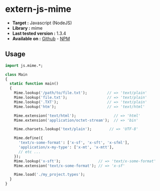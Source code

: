# extern-js-mime

- **Target :** Javascript (NodeJS)
- **Library :** mime
- **Last tested version :** 1.3.4
- **Available on :** [Github](https://github.com/broofa/node-mime) - [NPM](https://www.npmjs.com/package/mime)

## Usage

```haxe
import js.mime.*;

class Main
{
  static function main()
  {
    Mime.lookup('/path/to/file.txt');         // => 'text/plain'
    Mime.lookup('file.txt');                  // => 'text/plain'
    Mime.lookup('.TXT');                      // => 'text/plain'
    Mime.lookup('htm');                       // => 'text/html'

    Mime.extension('text/html');                 // => 'html'
    Mime.extension('application/octet-stream');  // => 'bin'

    Mime.charsets.lookup('text/plain');        // => 'UTF-8'

    Mime.define({
      'text/x-some-format': ['x-sf', 'x-sft', 'x-sfml'],
      'application/x-my-type': ['x-mt', 'x-mtt'],
      // etc ...
    });
    Mime.lookup('x-sft');                 // => 'text/x-some-format'
    Mime.extension('text/x-some-format'); // => 'x-sf'

    Mime.load('./my_project.types');
  }
}
```
